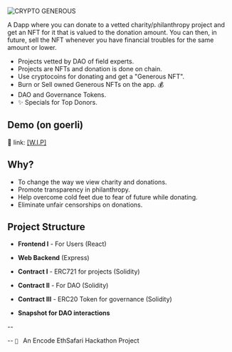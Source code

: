![CRYPTO GENEROUS](https://i.imgur.com/ajnWExb.png)

A Dapp where you can donate to a vetted charity/philanthropy project and get an NFT for it that is valued to the donation amount. You can then, in future, sell the NFT whenever you have financial troubles for the same amount or lower.

- Projects vetted by DAO of field experts.
- Projects are NFTs and donation is done on chain.
- Use cryptocoins for donating and get a "Generous NFT". 
- Burn or Sell owned Generous NFTs on the app. 💰
- DAO and Governance Tokens.
- ✨ Specials for  Top Donors.


## Demo (on goerli)

🚀 link: [[W.I.P]](#)


## Why?

- To change the way we view charity and donations.
- Promote transparency in philanthropy.
- Help overcome cold feet due to fear of future while donating.
- Eliminate unfair censorships on donations.

## Project Structure

- **Frontend I** - For Users (React)

- **Web Backend** (Express)

- **Contract I** - ERC721 for projects (Solidity)

- **Contract II** - For DAO (Solidity)

- **Contract III** - ERC20 Token for governance (Solidity)

- **Snapshot for DAO interactions**
  
--

--
 `🦓 ` An Encode EthSafari Hackathon Project
